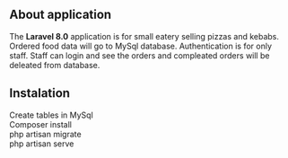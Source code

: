 ## About application

The <strong>Laravel 8.0</strong> application is for small eatery selling pizzas and kebabs. 
Ordered food data will go to MySql database. Authentication is for only staff. Staff can login and see the orders and compleated orders will be deleated from database.

## Instalation
Create tables in MySql</br>
Composer install</br>
php artisan migrate</br>
php artisan serve</br>
